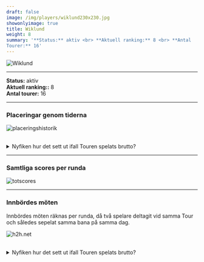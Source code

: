 ```yaml
---  
draft: false  
image: /img/players/wiklund230x230.jpg  
showonlyimage: true  
title: Wiklund  
weight: 8  
summary: '**Status:** aktiv <br> **Aktuell ranking:** 8 <br> **Antal
Tourer:** 16'  
---
```


![Wiklund](/img/players/wiklund230x230.jpg)

------------------------------------------------------------------------

**Status:** aktiv  
**Aktuell ranking::** 8  
**Antal tourer:** 16

------------------------------------------------------------------------

### Placeringar genom tiderna

![placeringshistorik](/playerstats/Wiklund.placing.net.png) <br><br>
<details> <summary>Nyfiken hur det sett ut ifall Touren spelats
brutto?</summary> <p>

![placeringshistorik](/playerstats/Wiklund.placing.gross.png) </p>
</details>

------------------------------------------------------------------------

### Samtliga scores per runda

![totscores](/playerstats/Wiklund.totscores.png)

------------------------------------------------------------------------

### Innbördes möten

Innbördes möten räknas per runda, då två spelare deltagit vid samma Tour
och således sepelat samma bana på samma dag.

![h2h.net](/playerstats/Wiklund.h2h.net.png) <br><br> <details>
<summary>Nyfiken hur det sett ut ifall Touren spelats brutto?</summary>
<p>

![h2h.gross](/playerstats/Wiklund.h2h.gross.png) </p> </details>
